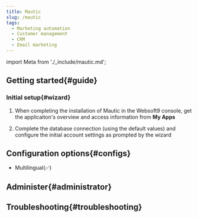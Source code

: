 ```yaml
---
title: Mautic
slug: /mautic
tags:
  - Marketing automation
  - Customer management
  - CRM
  - Email marketing
---
```


import Meta from './_include/mautic.md';

<Meta name="meta" />

## Getting started{#guide}

### Initial setup{#wizard}

1. When completing the installation of Mautic in the Websoft9 console, get the applicaiton's overview and access information from **My Apps**  

2. Complete the database connection (using the default values) and configure the initial account settings as prompted by the wizard

## Configuration options{#configs}

- Multilingual(✅)

## Administer{#administrator}

## Troubleshooting{#troubleshooting}
